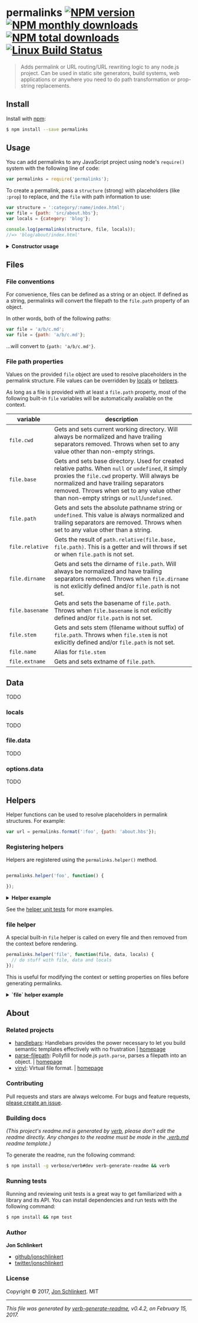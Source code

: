 # permalinks [![NPM version](https://img.shields.io/npm/v/permalinks.svg?style=flat)](https://www.npmjs.com/package/permalinks) [![NPM monthly downloads](https://img.shields.io/npm/dm/permalinks.svg?style=flat)](https://npmjs.org/package/permalinks)  [![NPM total downloads](https://img.shields.io/npm/dt/permalinks.svg?style=flat)](https://npmjs.org/package/permalinks) [![Linux Build Status](https://img.shields.io/travis/jonschlinkert/permalinks.svg?style=flat&label=Travis)](https://travis-ci.org/jonschlinkert/permalinks)

> Adds permalink or URL routing/URL rewriting logic to any node.js project. Can be used in static site generators, build systems, web applications or anywhere you need to do path transformation or prop-string replacements.

## Install

Install with [npm](https://www.npmjs.com/):

```sh
$ npm install --save permalinks
```

## Usage

You can add permalinks to any JavaScript project using node's `require()` system with the following line of code:

```js
var permalinks = require('permalinks');
```

To create a permalink, pass a `structure` (strong) with placeholders (like `:prop`) to replace, and the `file` with path information to use:

```js
var structure = ':category/:name/index.html';
var file = {path: 'src/about.hbs'};
var locals = {category: 'blog'};

console.log(permalinks(structure, file, locals));
//=> 'blog/about/index.html'
```

<details>
<summary><strong>Constructor usage</strong></summary>

The main export can be used as a constructor function. If you need to [register helpers](#helpers) or use any of the `Permalinks` methods, you will need to first create an instance of `Permalinks`.

```js
var Permalinks = require('permalinks');

var options = {};
var permalinks = new Permalinks(options);
var file = {path: 'src/about.hbs'};

console.log(permalinks.format(':stem/index.html', file));
//=> 'about/index.html'
```
</details>

## Files

### File conventions

For convenience, files can be defined as a string or an object. If defined as a string, permalinks will convert the filepath to the `file.path` property of an object.

In other words, both of the following paths:

```js
var file = 'a/b/c.md';
var file = {path: 'a/b/c.md'};
```

...will convert to `{path: 'a/b/c.md'}`.

### File path properties

Values on the provided `file` object are used to resolve placeholders in the permalink structure. File values can be overridden by [locals](#locals) or [helpers](#helpers).

As long as a file is provided with at least a `file.path` property, most of the following built-in `file` variables will be automatically available on the context.

| **variable** | **description** | 
| --- | --- |
| `file.cwd` | Gets and sets current working directory. Will always be normalized and have trailing separators removed. Throws when set to any value other than non-empty strings. |
| `file.base` | Gets and sets base directory. Used for created relative paths. When `null` or `undefined`, it simply proxies the `file.cwd` property. Will always be normalized and have trailing separators removed. Throws when set to any value other than non-empty strings or `null`/`undefined`. |
| `file.path` | Gets and sets the absolute pathname string or `undefined`. This value is always normalized and trailing separators are removed. Throws when set to any value other than a string. |
| `file.relative` | Gets the result of `path.relative(file.base, file.path)`. This is a getter and will throws if set or when `file.path` is not set. |
| `file.dirname` | Gets and sets the dirname of `file.path`. Will always be normalized and have trailing separators removed. Throws when `file.dirname` is not exlicitly defined and/or `file.path` is not set. |
| `file.basename` | Gets and sets the basename of `file.path`. Throws when `file.basename` is not exlicitly defined and/or `file.path` is not set. |
| `file.stem` | Gets and sets stem (filename without suffix) of `file.path`. Throws when `file.stem` is not exlicitly defined and/or  `file.path` is not set. |
| `file.name` | Alias for `file.stem` |
| `file.extname` | Gets and sets extname of `file.path`. |

## Data

TODO

### locals

TODO

### file.data

TODO

### options.data

TODO

## Helpers

Helper functions can be used to resolve placeholders in permalink structures. For example:

```js
var url = permalinks.format(':foo', {path: 'about.hbs'});
```

### Registering helpers

Helpers are registered using the `permalinks.helper()` method.

```js

permalinks.helper('foo', function() {

});
```

<details>
<summary><strong>Helper example</strong></summary>

Use a `date` helper to dynamically generate paths based on the date defined in YAML front matter of a file.

```js
var moment = require('moment');
var Permalinks = require('permalinks');
var permalinks = new Permalinks();

var file = {
  path: 'src/about.hbs',
  data: {
    date: '2017-02-14'
  }
};

// "file.data" is merged onto "this.context" 
permalinks.helper('date', function(format) {
  return moment(this.context.date).format(format || 'YYYY/MM/DD');
});

console.log(permalinks.format(':date/:stem/index.html', file));
//=> '2017/02/14/about/index.html'
```

Helpers can also optionally take arguments:

```js
console.log(permalinks.format(':date("YYYY")/:stem/index.html', file));
//=> '2017/about/index.html'
```
</details>

See the [helper unit tests](test) for more examples.

### file helper

A special built-in `file` helper is called on every file and then removed from the context before rendering.

```js
permalinks.helper('file', function(file, data, locals) {
  // do stuff with file, data and locals
});
```

This is useful for modifying the context or setting properties on files before generating permalinks.

<details>
<summary><strong>`file` helper example</strong></summary>

Use the `file` helper to increment a value for pagination or something similar:

```js
var file = new File({path: 'foo/bar/baz.hbs'});
var permalinks = new Permalinks();
var count = 0;

permalinks.helper('file', function(file, data, locals) {
  data.num = ++count;
});

console.log(permalinks.format(':num-:basename', file));
//=> '1-baz.hbs'
console.log(permalinks.format(':num-:basename', file));
//=> '2-baz.hbs'
console.log(permalinks.format(':num-:basename', file));
//=> '3-baz.hbs'
console.log(count);
//=> 3
```

</details>

## About

### Related projects

* [handlebars](https://www.npmjs.com/package/handlebars): Handlebars provides the power necessary to let you build semantic templates effectively with no frustration | [homepage](http://www.handlebarsjs.com/ "Handlebars provides the power necessary to let you build semantic templates effectively with no frustration")
* [parse-filepath](https://www.npmjs.com/package/parse-filepath): Pollyfill for node.js `path.parse`, parses a filepath into an object. | [homepage](https://github.com/jonschlinkert/parse-filepath "Pollyfill for node.js `path.parse`, parses a filepath into an object.")
* [vinyl](https://www.npmjs.com/package/vinyl): Virtual file format. | [homepage](https://github.com/gulpjs/vinyl#readme "Virtual file format.")

### Contributing

Pull requests and stars are always welcome. For bugs and feature requests, [please create an issue](../../issues/new).

### Building docs

_(This project's readme.md is generated by [verb](https://github.com/verbose/verb-generate-readme), please don't edit the readme directly. Any changes to the readme must be made in the [.verb.md](.verb.md) readme template.)_

To generate the readme, run the following command:

```sh
$ npm install -g verbose/verb#dev verb-generate-readme && verb
```

### Running tests

Running and reviewing unit tests is a great way to get familiarized with a library and its API. You can install dependencies and run tests with the following command:

```sh
$ npm install && npm test
```

### Author

**Jon Schlinkert**

* [github/jonschlinkert](https://github.com/jonschlinkert)
* [twitter/jonschlinkert](https://twitter.com/jonschlinkert)

### License

Copyright © 2017, [Jon Schlinkert](https://github.com/jonschlinkert).
MIT

***

_This file was generated by [verb-generate-readme](https://github.com/verbose/verb-generate-readme), v0.4.2, on February 15, 2017._